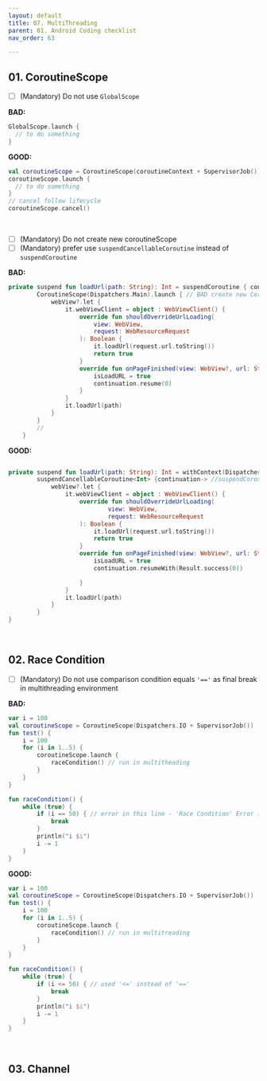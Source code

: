 ```yaml
---
layout: default
title: 07. MultiThreading
parent: 01. Android Coding checklist
nav_order: 63

---
```


## 01. CoroutineScope

- [ ] (Mandatory) Do not use `GlobalScope`

__BAD:__

```kotlin
GlobalScope.launch {
  // to do something
}
```

__GOOD:__

```kotlin
val coroutineScope = CoroutineScope(coroutineContext + SupervisorJob()) // or using coroutine scope follow lifecycle
coroutineScope.launch {
  // to do something  
}
// cancel follow lifecycle
coroutineScope.cancel() 
```

<br />

- [ ] (Mandatory) Do not create new coroutineScope
- [ ] (Mandatory) prefer use `suspendCancellableCoroutine` instead of `suspendCoroutine`

__BAD:__

```kotlin
private suspend fun loadUrl(path: String): Int = suspendCoroutine { continuation ->
        CoroutineScope(Dispatchers.Main).launch { // BAD create new CoroutineScope(Dispatchers.Main)
            webView?.let {
                it.webViewClient = object : WebViewClient() {
                    override fun shouldOverrideUrlLoading(
                        view: WebView,
                        request: WebResourceRequest
                    ): Boolean {
                        it.loadUrl(request.url.toString())
                        return true
                    }
                    override fun onPageFinished(view: WebView?, url: String?) {
                        isLoadURL = true
                        continuation.resume(0)
                    }
                }
                it.loadUrl(path)
            }
        }
        //
    }
```

__GOOD:__

```kotlin

private suspend fun loadUrl(path: String): Int = withContext(Dispatchers.Main) { 
        suspendCancellableCoroutine<Int> {continuation-> //suspendCoroutine => suspendCancellableCoroutine
            webView?.let {
                it.webViewClient = object : WebViewClient() {
                    override fun shouldOverrideUrlLoading(
                            view: WebView,
                            request: WebResourceRequest
                    ): Boolean {
                        it.loadUrl(request.url.toString())
                        return true
                    }
                    override fun onPageFinished(view: WebView?, url: String?) {
                        isLoadURL = true
                        continuation.resumeWith(Result.success(0))

                    }
                }
                it.loadUrl(path)
            }
        }
}
```

<br />

## 02. Race Condition

- [ ] (Mandatory) Do not use comparison condition equals  `'=='` as final break in multithreading environment

__BAD:__

```kotlin
var i = 100
val coroutineScope = CoroutineScope(Dispatchers.IO + SupervisorJob())
fun test() {
    i = 100
    for (i in 1..5) {
        coroutineScope.launch {
            raceCondition() // run in multitheading
        }
    }
}

fun raceCondition() {
    while (true) {
        if (i == 50) { // error in this line - 'Race Condition' Error is still to happen 
            break
        }
        println("i $i")
        i -= 1
    }
}
```
__GOOD:__

```kotlin
var i = 100
val coroutineScope = CoroutineScope(Dispatchers.IO + SupervisorJob())
fun test() {
    i = 100
    for (i in 1..5) {
        coroutineScope.launch {
            raceCondition() // run in multitreading
        }
    }
}

fun raceCondition() {
    while (true) {
        if (i <= 50) { // used '<=' instead of '=='
            break
        }
        println("i $i")
        i -= 1
    }
}
```

<br />

## 03. Channel